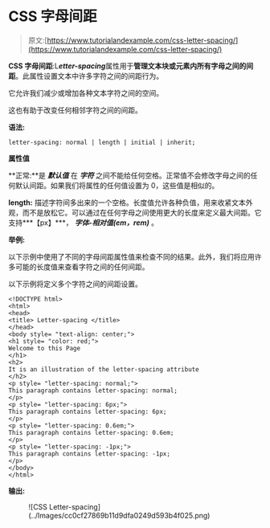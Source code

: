 # CSS 字母间距

> 原文:[https://www.tutorialandexample.com/css-letter-spacing/](https://www.tutorialandexample.com/css-letter-spacing/)

**CSS 字母间距**:L***etter-spacing***属性用于**管理文本块或元素内所有字母之间的间距**。此属性设置文本中许多字符之间的间距行为。

它允许我们减少或增加各种文本字符之间的空间。

这也有助于改变任何相邻字符之间的间距。

**语法:**

```
letter-spacing: normal | length | initial | inherit; 
```

**属性值**

**正常:**是 ***默认值*** 在 ***字符*** 之间不能给任何空格。正常值不会修改字母之间的任何默认间距。如果我们将属性的任何值设置为 0，这些值是相似的。

**length:** 描述字符间多出来的一个空格。长度值允许各种负值，用来收紧文本外观，而不是放松它。可以通过在任何字母之间使用更大的长度来定义最大间距。它支持***【px】***， ***字体-相对值(em，rem)*** 。

**举例:**

以下示例中使用了不同的字母间距属性值来检查不同的结果。此外，我们将应用许多可能的长度值来查看字符之间的任何间距。

以下示例将定义多个字符之间的间距设置。

```
<!DOCTYPE html>
<html>
<head>
<title> Letter-spacing </title>
</head>
<body style= "text-align: center;">
<h1 style= "color: red;">
Welcome to this Page
</h1>
<h2>
It is an illustration of the letter-spacing attribute
</h2>
<p style= "letter-spacing: normal;">
This paragraph contains letter-spacing: normal;
</p>
<p style= "letter-spacing: 6px;">
This paragraph contains letter-spacing: 6px;
</p>
<p style= "letter-spacing: 0.6em;">
This paragraph contains letter-spacing: 0.6em;
</p>
<p style= "letter-spacing: -1px;">
This paragraph contains letter-spacing: -1px;
</p>
</body>
</html>
```

**输出:**

<figure class="wp-block-image size-large">![CSS Letter-spacing](../Images/cc0cf27869b11d9dfa0249d593b4f025.png)</figure>